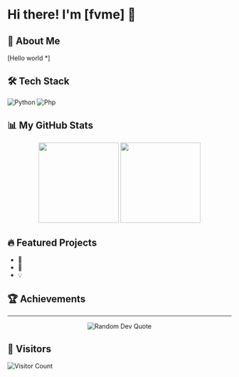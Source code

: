 # Hi there! I'm [fvme] 👋

## 🚀 About Me
[Hello world *]

## 🛠 Tech Stack
![Python](https://img.shields.io/badge/-Python-05122A?style=flat&logo=python)
![Php](https://img.shields.io/badge/-PHP-05122A?style=flat&logo=php)
<!-- Add more technologies you use -->

## 📊 My GitHub Stats
<div align="center">
  <img height="180em" src="https://github-readme-stats.vercel.app/api?username=fvmefvme&show_icons=true&theme=dark&include_all_commits=true&count_private=true"/>
  <img height="180em" src="https://github-readme-stats.vercel.app/api/top-langs/?username=fvmefvme&layout=compact&theme=dark"/>
</div>

## 🔥 Featured Projects
- 🌟 
- 🚀 
- 💡 

## 🏆 Achievements
<!-- Add your GitHub achievements, badges, etc. -->

---

<div align="center">
  <img src="https://quotes-github-readme.vercel.app/api?type=horizontal&theme=dark" alt="Random Dev Quote"/>
</div>

## 👀 Visitors
![Visitor Count](https://profile-counter.glitch.me/fvmefvme/count.svg)
